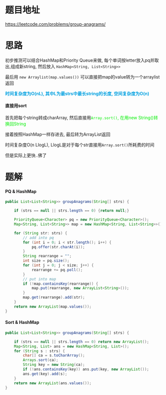 # 题目地址

https://leetcode.com/problems/group-anagrams/



# 思路

初步推测可以结合HashMap和Priority Queue来做, 每个单词按letter放入pq并取出,组成新string, 然后放入 `HashMap<String, List<String>>`

最后用 `new Arraylist(map.values())` 可以直接把map的value转为一个arraylist返回

<font color = grape>**时间复杂度为O(nL), 其中L为最strs中最长string的长度, 空间复杂度为O(n)**</font>



#### 直接用sort

首先把每个string转成charArray, 然后直接用<font color = gree>`Array.sort()`, 在用new String()转换回String</font>

接着按照HashMap一样存进去, 最后转为ArrayList返回

时间复杂度O(n LlogL), LlogL是对于每个str直接用`Array.sort()`所耗费的时间

但是实际上更快..佛了



# 题解

#### PQ & HashMap

```java
public List<List<String>> groupAnagrams(String[] strs) {

    if (strs == null || strs.length == 0) {return null;}

    PriorityQueue<Character> pq = new PriorityQueue<Character>();
    Map<String, List<String>> map = new HashMap<String, List<String>>();

    for (String str: strs) {
        // add into pq
        for (int i = 0; i < str.length(); i++) {
            pq.offer(str.charAt(i));
        }
        String rearrange = "";
        int size = pq.size();
        for (int j = 0; j < size; j++) {
            rearrange += pq.poll();
        }
        // put into map
        if (!map.containsKey(rearrange)) {
            map.put(rearrange, new ArrayList<String>());                
        }
        map.get(rearrange).add(str);
    }
    return new ArrayList(map.values());
}
```

#### Sort & HashMap

```java
public List<List<String>> groupAnagrams(String[] strs) {

    if (strs == null || strs.length == 0) return new ArrayList();
    Map<String, List> ans = new HashMap<String, List>();
    for (String s : strs) {
        char[] ca = s.toCharArray();
        Arrays.sort(ca);
        String key = new String(ca);
        if (!ans.containsKey(key)) ans.put(key, new ArrayList());
        ans.get(key).add(s);
    }
    return new ArrayList(ans.values());
}
```

